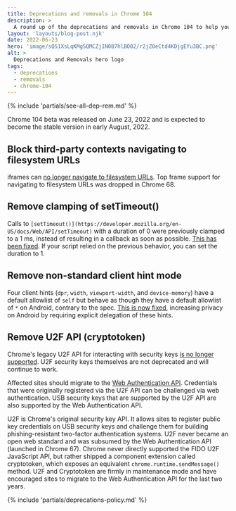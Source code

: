 ```yaml
---
title: Deprecations and removals in Chrome 104
description: >
  A round up of the deprecations and removals in Chrome 104 to help you plan.
layout: 'layouts/blog-post.njk'
date: 2022-06-23
hero: 'image/sQ51XsLqKMgSQMCZjIN0B7hlBO02/r2jZ0eCtd4KDjgEYu3BC.png'
alt: >
  Deprecations and Removals hero logo
tags:
  - deprecations
  - removals
  - chrome-104
---
```


{% include 'partials/see-all-dep-rem.md' %}

Chrome 104 beta was released on June 23, 2022 and is expected to become the
stable version in early August, 2022.

## Block third-party contexts navigating to filesystem URLs

iframes can [no longer navigate to filesystem URLs](https://chromestatus.com/feature/5816343679991808). Top frame support for navigating to filesystem URLs was dropped in Chrome 68.

## Remove clamping of setTimeout()

Calls to `[setTimeout()](https://developer.mozilla.org/en-US/docs/Web/API/setTimeout)` with a duration of 0 were previously clamped to a 1 ms, instead of resulting in a callback as soon as possible. [This has been fixed](https://www.chromestatus.com/feature/4889002157015040). If your script relied on the previous behavior, you can set the duration to 1.

## Remove non-standard client hint mode

Four client hints (`dpr`, `width`, `viewport-width`, and `device-memory`) have a default allowlist of `self` but behave as though they have a default allowlist of `*` on Android, contrary to the spec. [This is now fixed](https://www.chromestatus.com/feature/5694492182052864), increasing privacy on Android by requiring explicit delegation of these hints.

## Remove U2F API (cryptotoken)

Chrome's legacy U2F API for interacting with security keys [is no longer supported](https://www.chromestatus.com/feature/5759004926017536). U2F security keys themselves are not deprecated and will continue to work.

Affected sites should migrate to the [Web Authentication API](https://developer.mozilla.org/docs/Web/API/Web_Authentication_API). Credentials that were originally registered via the U2F API can be challenged via web authentication. USB security keys that are supported by the U2F API are also supported by the Web Authentication API.

U2F is Chrome's original security key API. It allows sites to register public key credentials on USB security keys and challenge them for building phishing-resistant two-factor authentication systems. U2F never became an open web standard and was subsumed by the Web Authentication API (launched in Chrome 67). Chrome never directly supported the FIDO U2F JavaScript API, but rather shipped a component extension called cryptotoken, which exposes an equivalent `chrome.runtime.sendMessage()` method. U2F and Cryptotoken are firmly in maintenance mode and have encouraged sites to migrate to the Web Authentication API for the last two years.

{% include 'partials/deprecations-policy.md' %}
